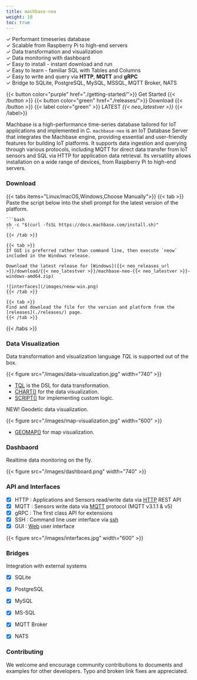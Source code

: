 ```yaml
---
title: machbase-neo
weight: 10
toc: true
---
```


✓ Performant timeseries database<br/>
✓ Scalable from Raspberry Pi to high-end servers<br/>
✓ Data transformation and visualization<br/>
✓ Data monitoring with dashboard<br/>
✓ Easy to install - instant download and run<br/>
✓ Easy to learn - familiar SQL with Tables and Columns<br/>
✓ Easy to write and query via **HTTP**, **MQTT** and **gRPC**<br/>
✓ Bridge to SQLite, PostgreSQL, MySQL, MSSQL, MQTT Broker, NATS<br/>

{{< button color="purple" href="./getting-started/">}} Get Started {{< /button >}}
{{< button color="green" href="./releases/">}} Download  {{< /button >}}
{{< label color="green" >}} LATEST <i>{{< neo_latestver >}}</i> {{< /label>}}

Machbase is a high-performance time-series database tailored for IoT applications and implemented in C.
`machbase-neo` is an IoT Database Server that integrates the Machbase engine,
providing essential and user-friendly features for building IoT platforms.
It supports data ingestion and querying through various protocols,
including MQTT for direct data transfer from IoT sensors
and SQL via HTTP for application data retrieval.
Its versatility allows installation on a wide range of devices, from Raspberry Pi to high-end servers.

### Download 

{{< tabs items="Linux/macOS,Windows,Choose Manually">}}
    {{< tab >}}
    Paste the script below into the shell prompt for the latest version of the platform.

    ```bash
    sh -c "$(curl -fsSL https://docs.machbase.com/install.sh)"
    ```
    {{< /tab >}}

    {{< tab >}}
    If GUI is preferred rather than command line, then execute `neow` included in the Windows release.

    Download the latest release for [Windows]({{< neo_releases_url >}}/download/{{< neo_latestver >}}/machbase-neo-{{< neo_latestver >}}-windows-amd64.zip)

    ![interfaces](/images/neow-win.png)
    {{< /tab >}}

    {{< tab >}}
    Find and download the file for the version and platform from the [releases](./releases/) page.
    {{< /tab >}}
{{< /tabs >}}


### Data Visualization

Data transformation and visualization language *TQL* is supported out of the box.

{{< figure src="/images/data-visualization.jpg" width="740" >}}

- [TQL](/neo/tql) is the DSL for data transformation.
- [CHART()](/neo/tql/chart/) for the data visualization.
- [SCRIPT()](/neo/tql/script/) for implementing custom logic.

<span class="badge-new">NEW!</span> Geodetic data visualization.

{{< figure src="/images/map-visualization.jpg" width="600" >}}

- [GEOMAP()](/neo/tql/geomap/) for map visualization.

### Dashbaord

Realtime data monitoring on the fly.

{{< figure src="/images/dashboard.png" width="740" >}}

### API and Interfaces

- [x] HTTP : Applications and Sensors read/write data via [HTTP](/neo/api-http) REST API
- [x] MQTT : Sensors write data via [MQTT](/neo/api-mqtt) protocol (MQTT v3.1.1 & v5)
- [x] gRPC : The first class API for extensions
- [x] SSH : Command line user interface via [ssh](/neo/shell/#remote-access-via-ssh)
- [x] GUI : [Web](/neo/getting-started/webui/) user interface

{{< figure src="/images/interfaces.jpg" width="600" >}}

### Bridges

Integration with external systems

- [x] SQLite
- [x] PostgreSQL
- [x] MySQL
- [x] MS-SQL
- [x] MQTT Broker
- [x] NATS


### Contributing

We welcome and encourage community contributions to documents and examples for other developers. Typo and broken link fixes are appreciated.


[^1]: [TPCx-IoT Performance Results](https://www.tpc.org/tpcx-iot/results/tpcxiot_perf_results5.asp?version=2)

